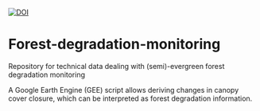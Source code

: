 [![DOI](https://zenodo.org/badge/107137103.svg)](https://zenodo.org/badge/latestdoi/107137103)

# Forest-degradation-monitoring
Repository for technical data dealing with (semi)-evergreen forest degradation monitoring

A Google Earth Engine (GEE) script allows deriving changes in canopy cover closure, which can be interpreted as forest degradation information.
